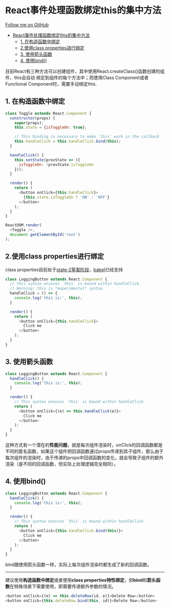 # React事件处理函数绑定this的集中方法

[Follow me on GitHub](https://github.com/yuhgi/yuhgi-daily/tree/master/react)

- [React事件处理函数绑定this的集中方法](#react%E4%BA%8B%E4%BB%B6%E5%A4%84%E7%90%86%E5%87%BD%E6%95%B0%E7%BB%91%E5%AE%9Athis%E7%9A%84%E9%9B%86%E4%B8%AD%E6%96%B9%E6%B3%95)
    - [1. 在构造函数中绑定](#1-%E5%9C%A8%E6%9E%84%E9%80%A0%E5%87%BD%E6%95%B0%E4%B8%AD%E7%BB%91%E5%AE%9A)
    - [2.使用class properties进行绑定](#2%E4%BD%BF%E7%94%A8class-properties%E8%BF%9B%E8%A1%8C%E7%BB%91%E5%AE%9A)
    - [3. 使用箭头函数](#3-%E4%BD%BF%E7%94%A8%E7%AE%AD%E5%A4%B4%E5%87%BD%E6%95%B0)
    - [4. 使用bind()](#4-%E4%BD%BF%E7%94%A8bind)

目前React有三种方法可以创建组件，其中使用React.createClass()函数创建的组件，this会自动
绑定到组件的每个方法中；而使用Class Component或者Functional Component时，需要手动绑定this.

## 1. 在构造函数中绑定

```javascript
class Toggle extends React.Component {
  constructor(props) {
    super(props);
    this.state = {isToggleOn: true};

    // This binding is necessary to make `this` work in the callback
    this.handleClick = this.handleClick.bind(this);
  }

  handleClick() {
    this.setState(prevState => ({
      isToggleOn: !prevState.isToggleOn
    }));
  }

  render() {
    return (
      <button onClick={this.handleClick}>
        {this.state.isToggleOn ? 'ON' : 'OFF'}
      </button>
    );
  }
}

ReactDOM.render(
  <Toggle />,
  document.getElementById('root')
);
```

## 2.使用class properties进行绑定

class properties目前处于[state-2草案阶段](https://github.com/tc39/proposals)，[babel](https://babeljs.io/docs/plugins/transform-class-properties/)已经支持

```javascript
class LoggingButton extends React.Component {
  // This syntax ensures `this` is bound within handleClick.
  // Warning: this is *experimental* syntax.
  handleClick = () => {
    console.log('this is:', this);
  }

  render() {
    return (
      <button onClick={this.handleClick}>
        Click me
      </button>
    );
  }
}
```

## 3. 使用箭头函数

```javascript
class LoggingButton extends React.Component {
  handleClick() {
    console.log('this is:', this);
  }

  render() {
    // This syntax ensures `this` is bound within handleClick
    return (
      <button onClick={(e) => this.handleClick(e)}>
        Click me
      </button>
    );
  }
}
```

这种方式有一个潜在的**性能问题**，就是每次组件渲染时，onClick的回调函数都是不同的匿名函数，如果这个组件把回调函数通过props传递到其子组件，那么由于每次组件的渲染时，由于传递的props中回调函数的变化，就会导致子组件的额外渲染（是不同的回调函数，但实际上处理逻辑完全相同）。

## 4. 使用bind()

```javascript
class LoggingButton extends React.Component {
  handleClick() {
    console.log('this is:', this);
  }

  render() {
    // This syntax ensures `this` is bound within handleClick
    return (
      <button onClick={this.handleClick.bind(this)}>
        Click me
      </button>
    );
  }
}
```

bind跟使用箭头函数一样，实际上每次组件渲染时都生成了新的回调函数。

---

建议使用**构造函数中绑定**或者使用**class properties特性绑定**，但**bind**和**箭头函数**在特殊场景下需要使用，即需要传递额外参数的情况。

```javascript
<button onClick={(e) => this.deleteRow(id, e)}>Delete Row</button>
<button onClick={this.deleteRow.bind(this, id)}>Delete Row</button>
```